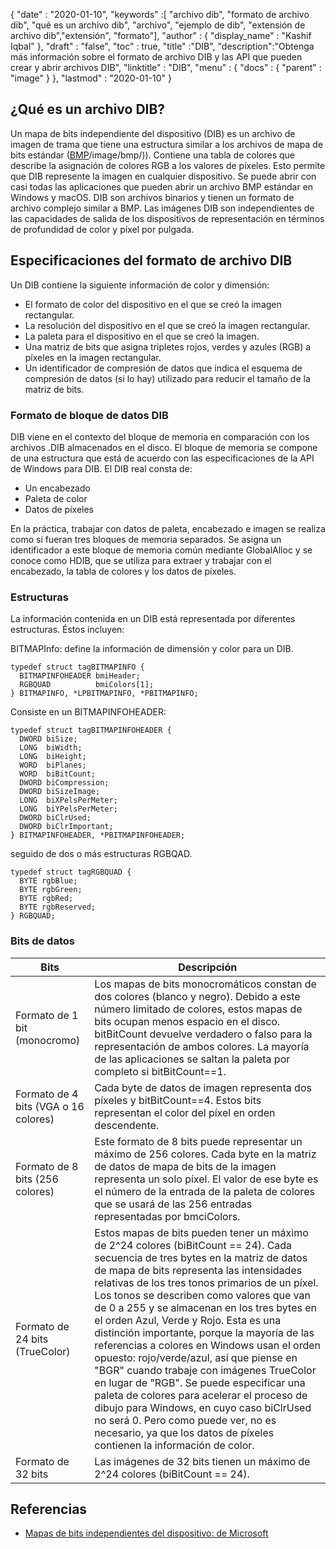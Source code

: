 {
  "date" : "2020-01-10",
  "keywords" :[ "archivo dib", "formato de archivo dib", "qué es un archivo dib", "archivo", "ejemplo de dib", "extensión de archivo dib","extensión", "formato"],
  "author" : {
    "display_name" : "Kashif Iqbal"
},
  "draft" : "false",
  "toc" : true,
  "title" :"DIB",
  "description":"Obtenga más información sobre el formato de archivo DIB y las API que pueden crear y abrir archivos DIB",
  "linktitle" : "DIB",
  "menu" : {
    "docs" : {
      "parent" : "image"
}
},
  "lastmod" : "2020-01-10"
}

## ¿Qué es un archivo DIB?

Un mapa de bits independiente del dispositivo (DIB) es un archivo de imagen de trama que tiene una estructura similar a los archivos de mapa de bits estándar ([BMP]()/image/bmp/)). Contiene una tabla de colores que describe la asignación de colores RGB a los valores de píxeles. Esto permite que DIB represente la imagen en cualquier dispositivo. Se puede abrir con casi todas las aplicaciones que pueden abrir un archivo BMP estándar en Windows y macOS. DIB son archivos binarios y tienen un formato de archivo complejo similar a BMP. Las imágenes DIB son independientes de las capacidades de salida de los dispositivos de representación en términos de profundidad de color y píxel por pulgada.

## Especificaciones del formato de archivo DIB ##
Un DIB contiene la siguiente información de color y dimensión:

* El formato de color del dispositivo en el que se creó la imagen rectangular.
* La resolución del dispositivo en el que se creó la imagen rectangular.
* La paleta para el dispositivo en el que se creó la imagen.
* Una matriz de bits que asigna tripletes rojos, verdes y azules (RGB) a píxeles en la imagen rectangular.
* Un identificador de compresión de datos que indica el esquema de compresión de datos (si lo hay) utilizado para reducir el tamaño de la matriz de bits.

### Formato de bloque de datos DIB ###

DIB viene en el contexto del bloque de memoria en comparación con los archivos .DIB almacenados en el disco. El bloque de memoria se compone de una estructura que está de acuerdo con las especificaciones de la API de Windows para DIB. El DIB real consta de:
* Un encabezado
* Paleta de color
* Datos de píxeles

En la práctica, trabajar con datos de paleta, encabezado e imagen se realiza como si fueran tres bloques de memoria separados. Se asigna un identificador a este bloque de memoria común mediante GlobalAlloc y se conoce como HDIB, que se utiliza para extraer y trabajar con el encabezado, la tabla de colores y los datos de píxeles.

### Estructuras ###
La información contenida en un DIB está representada por diferentes estructuras. Éstos incluyen:

BITMAPInfo: define la información de dimensión y color para un DIB.
```
typedef struct tagBITMAPINFO {
  BITMAPINFOHEADER bmiHeader;
  RGBQUAD          bmiColors[1];
} BITMAPINFO, *LPBITMAPINFO, *PBITMAPINFO;
```
Consiste en un BITMAPINFOHEADER:

```
typedef struct tagBITMAPINFOHEADER {
  DWORD biSize;
  LONG  biWidth;
  LONG  biHeight;
  WORD  biPlanes;
  WORD  biBitCount;
  DWORD biCompression;
  DWORD biSizeImage;
  LONG  biXPelsPerMeter;
  LONG  biYPelsPerMeter;
  DWORD biClrUsed;
  DWORD biClrImportant;
} BITMAPINFOHEADER, *PBITMAPINFOHEADER;
```
seguido de dos o más estructuras RGBQAD.

```
typedef struct tagRGBQUAD {
  BYTE rgbBlue;
  BYTE rgbGreen;
  BYTE rgbRed;
  BYTE rgbReserved;
} RGBQUAD;
```
### Bits de datos ###
|Bits|Descripción|
---|---|
|Formato de 1 bit (monocromo)|Los mapas de bits monocromáticos constan de dos colores (blanco y negro). Debido a este número limitado de colores, estos mapas de bits ocupan menos espacio en el disco. bitBitCount devuelve verdadero o falso para la representación de ambos colores. La mayoría de las aplicaciones se saltan la paleta por completo si bitBitCount==1.
|Formato de 4 bits (VGA o 16 colores)|Cada byte de datos de imagen representa dos píxeles y bitBitCount==4. Estos bits representan el color del píxel en orden descendente.
|Formato de 8 bits (256 colores)|Este formato de 8 bits puede representar un máximo de 256 colores. Cada byte en la matriz de datos de mapa de bits de la imagen representa un solo píxel. El valor de ese byte es el número de la entrada de la paleta de colores que se usará de las 256 entradas representadas por bmciColors.
|Formato de 24 bits (TrueColor)|Estos mapas de bits pueden tener un máximo de 2^24 colores (biBitCount == 24). Cada secuencia de tres bytes en la matriz de datos de mapa de bits representa las intensidades relativas de los tres tonos primarios de un píxel. Los tonos se describen como valores que van de 0 a 255 y se almacenan en los tres bytes en el orden Azul, Verde y Rojo. Esta es una distinción importante, porque la mayoría de las referencias a colores en Windows usan el orden opuesto: rojo/verde/azul, así que piense en "BGR" cuando trabaje con imágenes TrueColor en lugar de "RGB". Se puede especificar una paleta de colores para acelerar el proceso de dibujo para Windows, en cuyo caso biClrUsed no será 0. Pero como puede ver, no es necesario, ya que los datos de píxeles contienen la información de color.
|Formato de 32 bits|Las imágenes de 32 bits tienen un máximo de 2^24 colores (biBitCount == 24).

## Referencias ##
* [Mapas de bits independientes del dispositivo: de Microsoft](https://learn.microsoft.com/en-us/windows/win32/gdi/device-independent-bitmaps)

